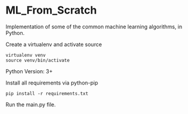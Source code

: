 # ML_From_Scratch
Implementation of some of the common machine learning algorithms, in Python.

Create a virtualenv and activate source

    virtualenv venv
    source venv/bin/activate

Python Version: 3+

Install all requirements via python-pip

    pip install -r requirements.txt

Run the main.py file.
